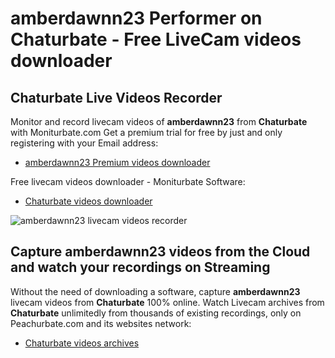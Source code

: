 # amberdawnn23 Performer on Chaturbate - Free LiveCam videos downloader

## Chaturbate Live Videos Recorder

Monitor and record livecam videos of **amberdawnn23** from **Chaturbate** with Moniturbate.com
Get a premium trial for free by just and only registering with your Email address:
* [amberdawnn23 Premium videos downloader](https://moniturbate.com/request-demo-licence-key.html)

Free livecam videos downloader - Moniturbate Software:
* [Chaturbate videos downloader](https://moniturbate.com/moniturbate-download-software.html)

![amberdawnn23 livecam videos recorder](https://peachurnet.com/templates/moniturbate-software.png)


## Capture amberdawnn23 videos from the Cloud and watch your recordings on Streaming

Without the need of downloading a software, capture **amberdawnn23** livecam videos from **Chaturbate** 100% online.
Watch Livecam archives from **Chaturbate** unlimitedly from thousands of existing recordings, only on Peachurbate.com and its websites network:
* [Chaturbate videos archives](https://peachurnet.com/)